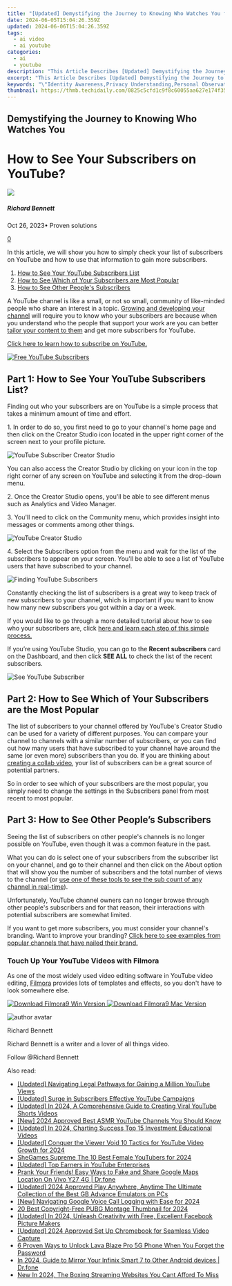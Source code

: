 ```yaml
---
title: "[Updated] Demystifying the Journey to Knowing Who Watches You for 2024"
date: 2024-06-05T15:04:26.359Z
updated: 2024-06-06T15:04:26.359Z
tags:
  - ai video
  - ai youtube
categories:
  - ai
  - youtube
description: "This Article Describes [Updated] Demystifying the Journey to Knowing Who Watches You for 2024"
excerpt: "This Article Describes [Updated] Demystifying the Journey to Knowing Who Watches You for 2024"
keywords: "\"Identity Awareness,Privacy Understanding,Personal Observation,Surveillance Clarity,Self-Watch Insight,Viewership Discovery,Viewer Identification\""
thumbnail: https://thmb.techidaily.com/0825c5cfd1c9f8c60055aa627e174f35756a5c00a4e026b76fba822f7faa2ec3.jpg
---
```


## Demystifying the Journey to Knowing Who Watches You

# How to See Your Subscribers on YouTube?

![](https://images.wondershare.com/filmora/article-images/richard-bennett.jpg)

##### Richard Bennett

 Oct 26, 2023• Proven solutions

[0](#commentsBoxSeoTemplate)

In this article, we will show you how to simply check your list of subscribers on YouTube and how to use that information to gain more subscribers.

1. [How to See Your YouTube Subscribers List](#how)
2. [How to See Which of Your Subscribers are Most Popular](#popular)
3. [How to See Other People's Subscribers](#others)

A YouTube channel is like a small, or not so small, community of like-minded people who share an interest in a topic. [Growing and developing your channel](https://www.filmora.io/community-blog/24-smart-ways-that-actually-work---how-to-grow-309.html) will require you to know who your subscribers are because when you understand who the people that support your work are you can better [tailor your content to them](https://www.filmora.io/community-blog/understanding-youtube-analytics-%E2%80%93-take-charge-of-your-channel%21-286.html) and get more subscribers for YouTube.

[Click here to learn how to subscribe on YouTube.](https://www.filmora.io/community-blog/how-to-subscribe-on-youtube-for-ios-android-or-browser-313.html)

[![Free YouTube Subscribers](https://images.wondershare.com/filmora/article-images/free-youtube-subscribers.jpg)](https://www.filmora.io/free-youtube-subscribers?utm%5Fsource=blog&utm%5Fcampaign=get%5Fsubs%5Fevergreen&utm%5Fcontent=blog%201)

## Part 1: How to See Your YouTube Subscribers List?

Finding out who your subscribers are on YouTube is a simple process that takes a minimum amount of time and effort.

1\. In order to do so, you first need to go to your channel's home page and then click on the Creator Studio icon located in the upper right corner of the screen next to your profile picture.

![YouTube Subscriber Creator Studio](https://images.wondershare.com/filmora/article-images/see-youtube-subscriber-create-studio.jpg)

You can also access the Creator Studio by clicking on your icon in the top right corner of any screen on YouTube and selecting it from the drop-down menu.

2\. Once the Creator Studio opens, you'll be able to see different menus such as Analytics and Video Manager.

3\. You'll need to click on the Community menu, which provides insight into messages or comments among other things.

![YouTube Creator Studio](https://images.wondershare.com/filmora/article-images/see-youtube-subscriber-community-create-studio.jpg)

4\. Select the Subscribers option from the menu and wait for the list of the subscribers to appear on your screen. You'll be able to see a list of YouTube users that have subscribed to your channel.

![Finding YouTube Subscribers ](https://images.wondershare.com/filmora/article-images/check-youtube-subscriber-in-community.jpg)

Constantly checking the list of subscribers is a great way to keep track of new subscribers to your channel, which is important if you want to know how many new subscribers you got within a day or a week.

If you would like to go through a more detailed tutorial about how to see who your subscribers are, click [here and learn each step of this simple process.](https://www.youtube.com/watch?v=MKndwFejMow)

If you’re using YouTube Studio, you can go to the **Recent subscribers** card on the Dashboard, and then click **SEE ALL** to check the list of the recent subscribers.

![ See YouTube Subscriber](https://images.wondershare.com/filmora/article-images/check-youtube-subscriber-in-youtube-studio.jpg)

## Part 2: How to See Which of Your Subscribers are the Most Popular

The list of subscribers to your channel offered by YouTube's Creator Studio can be used for a variety of different purposes. You can compare your channel to channels with a similar number of subscribers, or you can find out how many users that have subscribed to your channel have around the same (or even more) subscribers than you do. If you are thinking about [creating a collab video](https://www.filmora.io/community-blog/how-to-make-collab-videos-and-grow-your-channel-206.html), your list of subscribers can be a great source of potential partners.

So in order to see which of your subscribers are the most popular, you simply need to change the settings in the Subscribers panel from most recent to most popular.

## Part 3: How to See Other People’s Subscribers

Seeing the list of subscribers on other people's channels is no longer possible on YouTube, even though it was a common feature in the past.

What you can do is select one of your subscribers from the subscriber list on your channel, and go to their channel and then click on the About option that will show you the number of subscribers and the total number of views to the channel (or [use one of these tools to see the sub count of any channel in real-time](https://tools.techidaily.com/wondershare/filmora/download/)).

Unfortunately, YouTube channel owners can no longer browse through other people's subscribers and for that reason, their interactions with potential subscribers are somewhat limited.

If you want to get more subscribers, you must consider your channel's branding. Want to improve your branding? [Click here to see examples from popular channels that have nailed their brand.](https://www.filmora.io/community-blog/how-to-brand-your-youtube-channel-to-get-more-subscribers-411.html)

### Touch Up Your YouTube Videos with Filmora

As one of the most widely used video editing software in YouTube video editing, [Filmora](https://tools.techidaily.com/wondershare/filmora/download/) provides lots of templates and effects, so you don't have to look somewhere else.

[![Download Filmora9 Win Version](https://images.wondershare.com/filmora/guide/download-btn-win.jpg) ](https://tools.techidaily.com/wondershare/filmora/download/) [![Download Filmora9 Mac Version](https://images.wondershare.com/filmora/guide/download-btn-mac.jpg) ](https://tools.techidaily.com/wondershare/filmora/download/)

![author avatar](https://images.wondershare.com/filmora/article-images/richard-bennett.jpg)

Richard Bennett

Richard Bennett is a writer and a lover of all things video.

Follow @Richard Bennett

<span class="atpl-alsoreadstyle">Also read:</span>
<div><ul>
<li><a href="https://facebook-video-share.techidaily.com/updated-navigating-legal-pathways-for-gaining-a-million-youtube-views/"><u>[Updated] Navigating Legal Pathways for Gaining a Million YouTube Views</u></a></li>
<li><a href="https://facebook-video-share.techidaily.com/updated-surge-in-subscribers-effective-youtube-campaigns/"><u>[Updated] Surge in Subscribers  Effective YouTube Campaigns</u></a></li>
<li><a href="https://facebook-video-share.techidaily.com/updated-in-2024-a-comprehensive-guide-to-creating-viral-youtube-shorts-videos/"><u>[Updated] In 2024, A Comprehensive Guide to Creating Viral YouTube Shorts Videos</u></a></li>
<li><a href="https://facebook-video-share.techidaily.com/new-2024-approved-best-asmr-youtube-channels-you-should-know/"><u>[New] 2024 Approved  Best ASMR YouTube Channels You Should Know</u></a></li>
<li><a href="https://facebook-video-share.techidaily.com/updated-in-2024-charting-success-top-15-investment-educational-videos/"><u>[Updated] In 2024, Charting Success  Top 15 Investment Educational Videos</u></a></li>
<li><a href="https://facebook-video-share.techidaily.com/updated-conquer-the-viewer-void-10-tactics-for-youtube-video-growth-for-2024/"><u>[Updated] Conquer the Viewer Void  10 Tactics for YouTube Video Growth for 2024</u></a></li>
<li><a href="https://facebook-video-share.techidaily.com/shegames-supreme-the-10-best-female-youtubers-for-2024/"><u>SheGames Supreme  The 10 Best Female YouTubers for 2024</u></a></li>
<li><a href="https://facebook-video-share.techidaily.com/updated-top-earners-in-youtube-enterprises/"><u>[Updated] Top Earners in YouTube Enterprises</u></a></li>
<li><a href="https://fake-location.techidaily.com/prank-your-friends-easy-ways-to-fake-and-share-google-maps-location-on-vivo-y27-4g-drfone-by-drfone-virtual-android/"><u>Prank Your Friends! Easy Ways to Fake and Share Google Maps Location On Vivo Y27 4G | Dr.fone</u></a></li>
<li><a href="https://visual-screen-recording.techidaily.com/updated-2024-approved-play-anywhere-anytime-the-ultimate-collection-of-the-best-gb-advance-emulators-on-pcs/"><u>[Updated] 2024 Approved  Play Anywhere, Anytime  The Ultimate Collection of the Best GB Advance Emulators on PCs</u></a></li>
<li><a href="https://screen-mirroring-recording.techidaily.com/new-navigating-google-voice-call-logging-with-ease-for-2024/"><u>[New] Navigating Google Voice Call Logging with Ease for 2024</u></a></li>
<li><a href="https://extra-approaches.techidaily.com/20-best-copyright-free-pubg-montage-thumbnail-for-2024/"><u>20 Best Copyright-Free PUBG Montage Thumbnail for 2024</u></a></li>
<li><a href="https://facebook-video-content.techidaily.com/updated-in-2024-unleash-creativity-with-free-excellent-facebook-picture-makers/"><u>[Updated] In 2024, Unleash Creativity with Free, Excellent Facebook Picture Makers</u></a></li>
<li><a href="https://video-capture.techidaily.com/updated-2024-approved-set-up-chromebook-for-seamless-video-capture/"><u>[Updated] 2024 Approved  Set Up Chromebook for Seamless Video Capture</u></a></li>
<li><a href="https://android-unlock.techidaily.com/6-proven-ways-to-unlock-lava-blaze-pro-5g-phone-when-you-forget-the-password-by-drfone-android/"><u>6 Proven Ways to Unlock Lava Blaze Pro 5G Phone When You Forget the Password</u></a></li>
<li><a href="https://screen-mirror.techidaily.com/in-2024-guide-to-mirror-your-infinix-smart-7-to-other-android-devices-drfone-by-drfone-android/"><u>In 2024, Guide to Mirror Your Infinix Smart 7 to Other Android devices | Dr.fone</u></a></li>
<li><a href="https://ai-live-streaming.techidaily.com/new-in-2024-the-boxing-streaming-websites-you-cant-afford-to-miss/"><u>New In 2024, The Boxing Streaming Websites You Cant Afford To Miss</u></a></li>
</ul></div>

<ins class="adsbygoogle"
      style="display:block"
      data-ad-client="ca-pub-7571918770474297"
      data-ad-slot="8358498916"
      data-ad-format="auto"
      data-full-width-responsive="true"></ins>